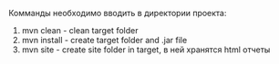 Комманды необходимо вводить в директории проекта:
1) mvn clean - clean target folder
2) mvn install - create target folder and .jar file
3) mvn site - create site folder in target, в ней хранятся html отчеты 